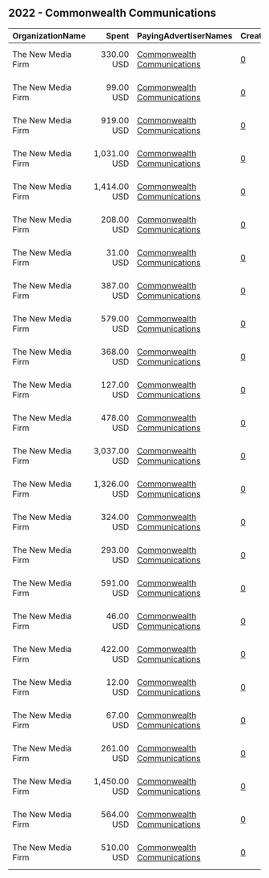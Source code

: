 ## 2022 - Commonwealth Communications 
|OrganizationName|Spent|PayingAdvertiserNames|CreativeUrls|Impressions|Genders|AgeBrackets|CountryCodes|BillingAddresses|CandidateBallotInformation|
|:---|---:|:---|:---|---:|:---|:---|:---|:---|:---|
|The New Media Firm|330.00 USD|[Commonwealth Communications](2022/Commonwealth_Communications.md)|[0](https://www.snap.com/political-ads/asset/0f1682dabbf570cd77597301e084e63b79a7a23914d4169a972851839d6f82c0?mediaType=mp4)|16,316||18+|united states|"1730 Rhode Island Ave, NW Ste 213,Washington,20036,US"|Commonwealth Communications|
|The New Media Firm|99.00 USD|[Commonwealth Communications](2022/Commonwealth_Communications.md)|[0](https://www.snap.com/political-ads/asset/0f1682dabbf570cd77597301e084e63b79a7a23914d4169a972851839d6f82c0?mediaType=mp4)|4,281||18+|united states|"1730 Rhode Island Ave, NW Ste 213,Washington,20036,US"|Commonwealth Communications|
|The New Media Firm|919.00 USD|[Commonwealth Communications](2022/Commonwealth_Communications.md)|[0](https://www.snap.com/political-ads/asset/c28371a1aaf524469d33fff7021acd0842ddd9b39c234900ace38c0ae56f6199?mediaType=mp4)|44,588||18+|united states|"1730 Rhode Island Ave, NW Ste 213,Washington,20036,US"|Commonwealth Communications|
|The New Media Firm|1,031.00 USD|[Commonwealth Communications](2022/Commonwealth_Communications.md)|[0](https://www.snap.com/political-ads/asset/b7a7448263e57fc14e2cca92eca70e6c62da4e4f50562866ed9ff6560e260e41?mediaType=mp4)|49,266||18+|united states|"1730 Rhode Island Ave, NW Ste 213,Washington,20036,US"|Commonwealth Communications|
|The New Media Firm|1,414.00 USD|[Commonwealth Communications](2022/Commonwealth_Communications.md)|[0](https://www.snap.com/political-ads/asset/b7a7448263e57fc14e2cca92eca70e6c62da4e4f50562866ed9ff6560e260e41?mediaType=mp4)|72,123||18+|united states|"1730 Rhode Island Ave, NW Ste 213,Washington,20036,US"|Commonwealth Communications|
|The New Media Firm|208.00 USD|[Commonwealth Communications](2022/Commonwealth_Communications.md)|[0](https://www.snap.com/political-ads/asset/52788218f03f24a5baae5cc29af0d15ddaaa4e700b3354a1bb45d6996698a084?mediaType=mp4)|9,690||18+|united states|"1730 Rhode Island Ave, NW Ste 213,Washington,20036,US"|Commonwealth Communications|
|The New Media Firm|31.00 USD|[Commonwealth Communications](2022/Commonwealth_Communications.md)|[0](https://www.snap.com/political-ads/asset/b693a5c3746b60f462a63dbd82a2f4e81b98b1abefb54c4b96d6aaddbdd49df8?mediaType=mp4)|1,677||18+|united states|"1730 Rhode Island Ave, NW Ste 213,Washington,20036,US"|Commonwealth Communications|
|The New Media Firm|387.00 USD|[Commonwealth Communications](2022/Commonwealth_Communications.md)|[0](https://www.snap.com/political-ads/asset/c28371a1aaf524469d33fff7021acd0842ddd9b39c234900ace38c0ae56f6199?mediaType=mp4)|18,590||18+|united states|"1730 Rhode Island Ave, NW Ste 213,Washington,20036,US"|Commonwealth Communications|
|The New Media Firm|579.00 USD|[Commonwealth Communications](2022/Commonwealth_Communications.md)|[0](https://www.snap.com/political-ads/asset/b7a7448263e57fc14e2cca92eca70e6c62da4e4f50562866ed9ff6560e260e41?mediaType=mp4)|29,170||18+|united states|"1730 Rhode Island Ave, NW Ste 213,Washington,20036,US"|Commonwealth Communications|
|The New Media Firm|368.00 USD|[Commonwealth Communications](2022/Commonwealth_Communications.md)|[0](https://www.snap.com/political-ads/asset/52788218f03f24a5baae5cc29af0d15ddaaa4e700b3354a1bb45d6996698a084?mediaType=mp4)|17,010||18+|united states|"1730 Rhode Island Ave, NW Ste 213,Washington,20036,US"|Commonwealth Communications|
|The New Media Firm|127.00 USD|[Commonwealth Communications](2022/Commonwealth_Communications.md)|[0](https://www.snap.com/political-ads/asset/b7a7448263e57fc14e2cca92eca70e6c62da4e4f50562866ed9ff6560e260e41?mediaType=mp4)|6,151||18+|united states|"1730 Rhode Island Ave, NW Ste 213,Washington,20036,US"|Commonwealth Communications|
|The New Media Firm|478.00 USD|[Commonwealth Communications](2022/Commonwealth_Communications.md)|[0](https://www.snap.com/political-ads/asset/c28371a1aaf524469d33fff7021acd0842ddd9b39c234900ace38c0ae56f6199?mediaType=mp4)|22,642||18+|united states|"1730 Rhode Island Ave, NW Ste 213,Washington,20036,US"|Commonwealth Communications|
|The New Media Firm|3,037.00 USD|[Commonwealth Communications](2022/Commonwealth_Communications.md)|[0](https://www.snap.com/political-ads/asset/b7a7448263e57fc14e2cca92eca70e6c62da4e4f50562866ed9ff6560e260e41?mediaType=mp4)|140,105||18+|united states|"1730 Rhode Island Ave, NW Ste 213,Washington,20036,US"|Commonwealth Communications|
|The New Media Firm|1,326.00 USD|[Commonwealth Communications](2022/Commonwealth_Communications.md)|[0](https://www.snap.com/political-ads/asset/0f1682dabbf570cd77597301e084e63b79a7a23914d4169a972851839d6f82c0?mediaType=mp4)|68,060||18+|united states|"1730 Rhode Island Ave, NW Ste 213,Washington,20036,US"|Commonwealth Communications|
|The New Media Firm|324.00 USD|[Commonwealth Communications](2022/Commonwealth_Communications.md)|[0](https://www.snap.com/political-ads/asset/b693a5c3746b60f462a63dbd82a2f4e81b98b1abefb54c4b96d6aaddbdd49df8?mediaType=mp4)|13,722||18+|united states|"1730 Rhode Island Ave, NW Ste 213,Washington,20036,US"|Commonwealth Communications|
|The New Media Firm|293.00 USD|[Commonwealth Communications](2022/Commonwealth_Communications.md)|[0](https://www.snap.com/political-ads/asset/b693a5c3746b60f462a63dbd82a2f4e81b98b1abefb54c4b96d6aaddbdd49df8?mediaType=mp4)|12,206||18+|united states|"1730 Rhode Island Ave, NW Ste 213,Washington,20036,US"|Commonwealth Communications|
|The New Media Firm|591.00 USD|[Commonwealth Communications](2022/Commonwealth_Communications.md)|[0](https://www.snap.com/political-ads/asset/c28371a1aaf524469d33fff7021acd0842ddd9b39c234900ace38c0ae56f6199?mediaType=mp4)|28,262||18+|united states|"1730 Rhode Island Ave, NW Ste 213,Washington,20036,US"|Commonwealth Communications|
|The New Media Firm|46.00 USD|[Commonwealth Communications](2022/Commonwealth_Communications.md)|[0](https://www.snap.com/political-ads/asset/c28371a1aaf524469d33fff7021acd0842ddd9b39c234900ace38c0ae56f6199?mediaType=mp4)|2,330||18+|united states|"1730 Rhode Island Ave, NW Ste 213,Washington,20036,US"|Commonwealth Communications|
|The New Media Firm|422.00 USD|[Commonwealth Communications](2022/Commonwealth_Communications.md)|[0](https://www.snap.com/political-ads/asset/b693a5c3746b60f462a63dbd82a2f4e81b98b1abefb54c4b96d6aaddbdd49df8?mediaType=mp4)|18,292||18+|united states|"1730 Rhode Island Ave, NW Ste 213,Washington,20036,US"|Commonwealth Communications|
|The New Media Firm|12.00 USD|[Commonwealth Communications](2022/Commonwealth_Communications.md)|[0](https://www.snap.com/political-ads/asset/52788218f03f24a5baae5cc29af0d15ddaaa4e700b3354a1bb45d6996698a084?mediaType=mp4)|639||18+|united states|"1730 Rhode Island Ave, NW Ste 213,Washington,20036,US"|Commonwealth Communications|
|The New Media Firm|67.00 USD|[Commonwealth Communications](2022/Commonwealth_Communications.md)|[0](https://www.snap.com/political-ads/asset/52788218f03f24a5baae5cc29af0d15ddaaa4e700b3354a1bb45d6996698a084?mediaType=mp4)|3,123||18+|united states|"1730 Rhode Island Ave, NW Ste 213,Washington,20036,US"|Commonwealth Communications|
|The New Media Firm|261.00 USD|[Commonwealth Communications](2022/Commonwealth_Communications.md)|[0](https://www.snap.com/political-ads/asset/52788218f03f24a5baae5cc29af0d15ddaaa4e700b3354a1bb45d6996698a084?mediaType=mp4)|15,192||18+|united states|"1730 Rhode Island Ave, NW Ste 213,Washington,20036,US"|Commonwealth Communications|
|The New Media Firm|1,450.00 USD|[Commonwealth Communications](2022/Commonwealth_Communications.md)|[0](https://www.snap.com/political-ads/asset/0f1682dabbf570cd77597301e084e63b79a7a23914d4169a972851839d6f82c0?mediaType=mp4)|72,827||18+|united states|"1730 Rhode Island Ave, NW Ste 213,Washington,20036,US"|Commonwealth Communications|
|The New Media Firm|564.00 USD|[Commonwealth Communications](2022/Commonwealth_Communications.md)|[0](https://www.snap.com/political-ads/asset/0f1682dabbf570cd77597301e084e63b79a7a23914d4169a972851839d6f82c0?mediaType=mp4)|25,569||18+|united states|"1730 Rhode Island Ave, NW Ste 213,Washington,20036,US"|Commonwealth Communications|
|The New Media Firm|510.00 USD|[Commonwealth Communications](2022/Commonwealth_Communications.md)|[0](https://www.snap.com/political-ads/asset/b693a5c3746b60f462a63dbd82a2f4e81b98b1abefb54c4b96d6aaddbdd49df8?mediaType=mp4)|21,746||18+|united states|"1730 Rhode Island Ave, NW Ste 213,Washington,20036,US"|Commonwealth Communications|
